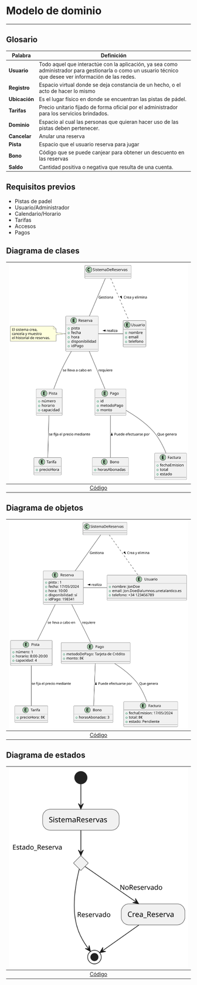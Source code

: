 # Modelo de dominio
---
## Glosario

| Palabra       | Definición                                                                                                                                                |
| ------------- | --------------------------------------------------------------------------------------------------------------------------------------------------------- |
| **Usuario**   | Todo aquel que interactúe con la aplicación, ya sea como administrador para gestionarla o como un usuario técnico que desee ver información de las redes. |
| **Registro**  | Espacio virtual donde se deja constancia de un hecho, o el acto de hacer lo mismo                                                                         |
| **Ubicación** | Es el lugar físico en donde se encuentran las pistas de pádel.                                                                                            |
| **Tarifas**   | Precio unitario fijado de forma oficial por el administrador para los servicios brindados.                                                                |
| **Dominio**   | Espacio al cual las personas que quieran hacer uso de las pistas deben pertenecer.                                                                        |
| **Cancelar**  | Anular una reserva                                                                                                                                        |
| **Pista**     | Espacio que el usuario reserva para jugar                                                                                                                 |
| **Bono**      | Código que se puede canjear para obtener un descuento en las reservas                                                                                     |
| **Saldo**     | Cantidad positiva o negativa que resulta de una cuenta.                                                                                                   |

## Requisitos previos

- Pistas de padel
- Usuario/Administrador
- Calendario/Horario
- Tarifas
- Accesos
- Pagos

## Diagrama de clases

| ![Clases](DiagramaDeClases/DiagramaDeClases.svg) | 
|  :-----------------------------------------------: |
|      [Código](DiagramaDeClases/DiagramaDeClases.puml)     |

## Diagrama de objetos

| ![Objetos](DiagramaDeObjetos/DiagramaDeObjetos.svg) | 
|  :-----------------------------------------------: |
|      [Código](DiagramaDeObjetos/DiagramaDeObjetos.puml)     |

## Diagrama de estados

| ![Objetos](DiagramaDeEstados.svg) | 
|  :-----------------------------------------------: |
|      [Código](DiagramaDeEstado.puml)     |
